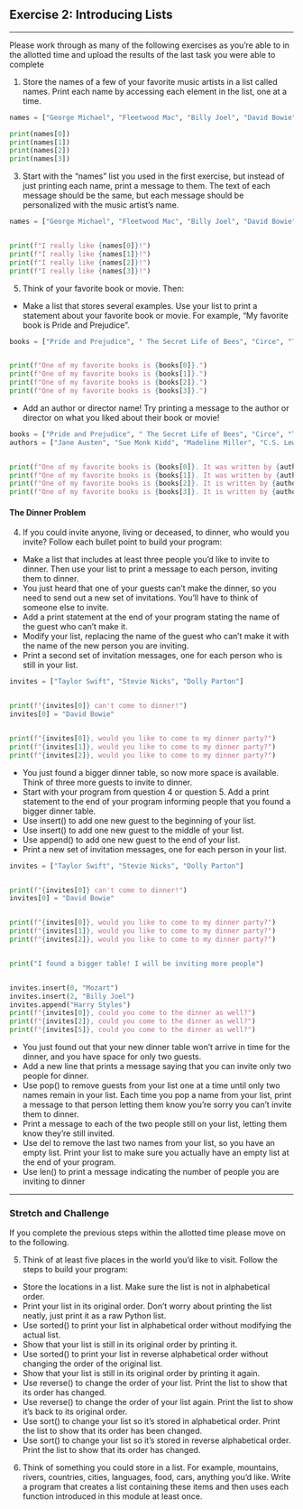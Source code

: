 ## Exercise 2: Introducing Lists
---
Please work through as many of the following exercises as you’re able to in the allotted time and upload the results of the last task you were able to complete

1. Store the names of a few of your favorite music artists in a list called names. Print each name by accessing each element in the list, one at a time.

```py
names = ["George Michael", "Fleetwood Mac", "Billy Joel", "David Bowie"]

print(names[0])
print(names[1])
print(names[2])
print(names[3])
```

3. Start with the “names” list you used in the first exercise, but instead of just printing each name, print a message to them. The text of each message should be the same, but each message should be personalized with the music artist’s name.

```py
names = ["George Michael", "Fleetwood Mac", "Billy Joel", "David Bowie"]


print(f"I really like {names[0]}!")
print(f"I really like {names[1]}!")
print(f"I really like {names[2]}!")
print(f"I really like {names[3]}!")
```

5. Think of your favorite book or movie. Then:
- Make a list that stores several examples. Use your list to print a statement about your favorite book or movie. For example, “My favorite book is Pride and Prejudice”.

```py
books = ["Pride and Prejudice", " The Secret Life of Bees", "Circe", "The Chronicle of Narnia"]


print(f"One of my favorite books is {books[0]}.")
print(f"One of my favorite books is {books[1]}.")
print(f"One of my favorite books is {books[2]}.")
print(f"One of my favorite books is {books[3]}.")
```

- Add an author or director name! Try printing a message to the author or director on what you liked about their book or movie!

```py
books = ["Pride and Prejudice", " The Secret Life of Bees", "Circe", "The Chronicle of Narnia"]
authors = ["Jane Austen", "Sue Monk Kidd", "Madeline Miller", "C.S. Lewis"]


print(f"One of my favorite books is {books[0]}. It was written by {authors[0]}, I wish I could thank her for writing this!")
print(f"One of my favorite books is {books[1]}. It was written by {authors[1]}, who has written a lot of other good books!")
print(f"One of my favorite books is {books[2]}. It is written by {authors[2]}, I have never read any other books by them though.")
print(f"One of my favorite books is {books[3]}. It is written by {authors[3]}, he got his inspiration from a walk in Oxford!")
```

#### The Dinner Problem

4. If you could invite anyone, living or deceased, to dinner, who would you invite? Follow each bullet point to build your program:
   
- Make a list that includes at least three people you’d like to invite to dinner. Then use your list to print a message to each person, inviting them to dinner. 
- You just heard that one of your guests can’t make the dinner, so you need to send out a new set of invitations. You’ll have to think of someone else to invite.
- Add a print statement at the end of your program stating the name of the guest who can’t make it.
- Modify your list, replacing the name of the guest who can’t make it with the name of the new person you are inviting. 
- Print a second set of invitation messages, one for each person who is still in your list.

```py
invites = ["Taylor Swift", "Stevie Nicks", "Dolly Parton"]


print(f"{invites[0]} can't come to dinner!")
invites[0] = "David Bowie"


print(f"{invites[0]}, would you like to come to my dinner party?")
print(f"{invites[1]}, would you like to come to my dinner party?")
print(f"{invites[2]}, would you like to come to my dinner party?")
```

- You just found a bigger dinner table, so now more space is available. Think of three more guests to invite to dinner. 
- Start with your program from question 4 or question 5. Add a print statement to the end of your program informing people that you found a bigger dinner table.
- Use insert() to add one new guest to the beginning of your list. 
- Use insert() to add one new guest to the middle of your list.
- Use append() to add one new guest to the end of your list. 
- Print a new set of invitation messages, one for each person in your list.

```py
invites = ["Taylor Swift", "Stevie Nicks", "Dolly Parton"]


print(f"{invites[0]} can't come to dinner!")
invites[0] = "David Bowie"


print(f"{invites[0]}, would you like to come to my dinner party?")
print(f"{invites[1]}, would you like to come to my dinner party?")
print(f"{invites[2]}, would you like to come to my dinner party?")


print("I found a bigger table! I will be inviting more people")


invites.insert(0, "Mozart")
invites.insert(2, "Billy Joel")
invites.append("Harry Styles")
print(f"{invites[0]}, could you come to the dinner as well?")
print(f"{invites[2]}, could you come to the dinner as well?")
print(f"{invites[5]}, could you come to the dinner as well?")
```

- You just found out that your new dinner table won’t arrive in time for the dinner, and you have space for only two guests. 
- Add a new line that prints a message saying that you can invite only two people for dinner. 
- Use pop() to remove guests from your list one at a time until only two names remain in your list. Each time you pop a name from your list, print a message to that person letting them know you’re sorry you can’t invite them to dinner. 
- Print a message to each of the two people still on your list, letting them know they’re still invited. 
- Use del to remove the last two names from your list, so you have an empty list. Print your list to make sure you actually have an empty list at the end of your program. 
- Use len() to print a message indicating the number of people you are inviting to dinner

---

### Stretch and Challenge

If you complete the previous steps within the allotted time please move on to the following.


5. Think of at least five places in the world you’d like to visit. Follow the steps to build your program: 
- Store the locations in a list. Make sure the list is not in alphabetical order.
- Print your list in its original order. Don’t worry about printing the list neatly, just print it as a raw Python list.
- Use sorted() to print your list in alphabetical order without modifying the actual list. 
- Show that your list is still in its original order by printing it. 
- Use sorted() to print your list in reverse alphabetical order without changing the order of the original list. 
- Show that your list is still in its original order by printing it again. 
- Use reverse() to change the order of your list. Print the list to show that its order has changed. 
- Use reverse() to change the order of your list again. Print the list to show it’s back to its original order. 
- Use sort() to change your list so it’s stored in alphabetical order. Print the list to show that its order has been changed. 
- Use sort() to change your list so it’s stored in reverse alphabetical order. Print the list to show that its order has changed.

6. Think of something you could store in a list. For example, mountains, rivers, countries, cities, languages, food, cars, anything you’d like. 
Write a program that creates a list containing these items and then uses each function introduced in this module at least once.
